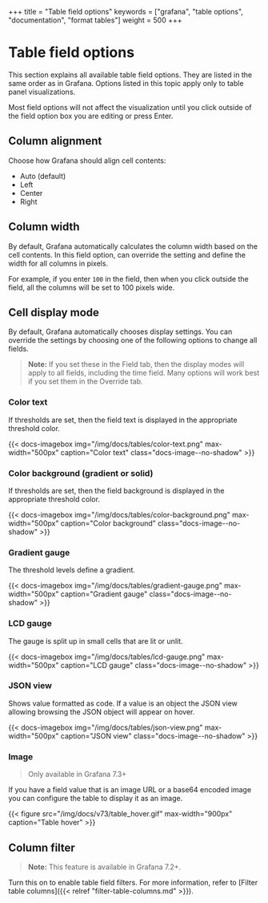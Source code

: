 +++
title = "Table field options"
keywords = ["grafana", "table options", "documentation", "format tables"]
weight = 500
+++

# Table field options

This section explains all available table field options. They are listed in the same order as in Grafana. Options listed in this topic apply only to table panel visualizations.

Most field options will not affect the visualization until you click outside of the field option box you are editing or press Enter.

## Column alignment

Choose how Grafana should align cell contents:

- Auto (default)
- Left
- Center
- Right

## Column width

By default, Grafana automatically calculates the column width based on the cell contents. In this field option, can override the setting and define the width for all columns in pixels.

For example, if you enter `100` in the field, then when you click outside the field, all the columns will be set to 100 pixels wide.

## Cell display mode

By default, Grafana automatically chooses display settings. You can override the settings by choosing one of the following options to change all fields.

> **Note:** If you set these in the Field tab, then the display modes will apply to all fields, including the time field. Many options will work best if you set them in the Override tab.

### Color text

If thresholds are set, then the field text is displayed in the appropriate threshold color.

{{< docs-imagebox img="/img/docs/tables/color-text.png" max-width="500px" caption="Color text" class="docs-image--no-shadow" >}}

### Color background (gradient or solid)

If thresholds are set, then the field background is displayed in the appropriate threshold color. 

{{< docs-imagebox img="/img/docs/tables/color-background.png" max-width="500px" caption="Color background" class="docs-image--no-shadow" >}}

### Gradient gauge

The threshold levels define a gradient.

{{< docs-imagebox img="/img/docs/tables/gradient-gauge.png" max-width="500px" caption="Gradient gauge" class="docs-image--no-shadow" >}}

### LCD gauge

The gauge is split up in small cells that are lit or unlit.

{{< docs-imagebox img="/img/docs/tables/lcd-gauge.png" max-width="500px" caption="LCD gauge" class="docs-image--no-shadow" >}}

### JSON view

Shows value formatted as code. If a value is an object the JSON view allowing browsing the JSON object will appear on hover.

{{< docs-imagebox img="/img/docs/tables/json-view.png" max-width="500px" caption="JSON view" class="docs-image--no-shadow" >}}

### Image 

> Only available in Grafana 7.3+

If you have a field value that is an image URL or a base64 encoded image you can configure the table to display it as an image.

{{< figure src="/img/docs/v73/table_hover.gif" max-width="900px" caption="Table hover" >}}

## Column filter

> **Note:** This feature is available in Grafana 7.2+.
>
Turn this on to enable table field filters. For more information, refer to [Filter table columns]({{< relref "filter-table-columns.md" >}}).
